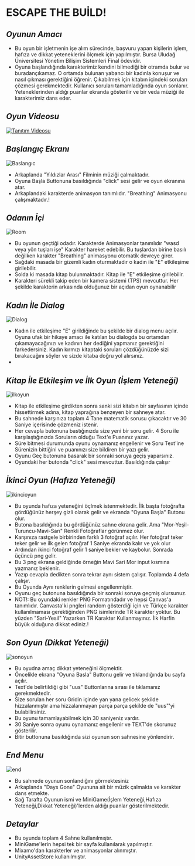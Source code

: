 # ESCAPE THE BUİLD!
## _Oyunun Amacı_

- Bu oyun bir işletmenin işe alım sürecinde, başvuru yapan kişilerin işlem, hafıza ve dikkat yeteneklerini ölçmek için yapılmıştır. Bursa Uludağ Üniversitesi Yönetim Bilişim Sistemleri Final ödevidir.
- Oyuna başlandığında karakterimiz kendini bilmediği bir otramda bulur ve buradançıkamaz. O ortamda bulunan yabancı bir kadınla konuşur ve nasıl çıkması gerektiğini öğrenir. Çıkabilmek için kitabın içindeki soruları çözmesi gerekmektedir. Kullanıcı soruları tamamladığında oyun sonlanır. Yeteneklerinden aldığı puanlar ekranda gösterilir ve bir veda müziği ile karakterimiz dans eder.
  
 ## _Oyun Videosu_

[![Tanıtım Videosu](https://img.youtube.com/vi/i1Gfuu4y2V0/0.jpg)](https://www.youtube.com/watch?v=i1Gfuu4y2V0)

## _Başlangıç Ekranı_

![Baslangıc](https://i.hizliresim.com/ky22x1x.png)

- Arkaplanda "Yıldızlar Arası" Filminin müziği çalmaktadır.
- Oyuna Başla Buttonuna basıldığında "click" sesi gelir ve oyun ekranına atar.
- Arkaplandaki karakterde animasyon tanımlıdır. "Breathing" Animasyonu çalışmaktadır.!

## _Odanın İçi_

 ![Room](https://i.hizliresim.com/l79fbls.png)

- Bu oyunun geçtiği odadır. Karakterde Animasyonlar tanımlıdır "wasd veya yön tuşları işe" Karakter hareket edebilir. Bu tuşlardan birine basılı değilken karakter "Breathing" animasyonu otomatik devreye girer.
- Sağdaki masada bir gizemli kadın oturmaktadır o kadın ile "E" etkileşime girilebilir.
- Solda ki masada kitap bulunmaktadır. Kitap ile "E" etkileşime girilebilir.
- Karakteri sürekli takip eden bir kamera sistemi (TPS) mevcuttur. Her şekilde karakterin arkasında olduğunuz bir açıdan oyun oynanabilir

## _Kadın İle Dialog_
 ![Dialog](https://i.hizliresim.com/396kce2.png)

- Kadın ile etkileşime "E" girildiğinde bu şekilde bir dialog menu açılır. Oyuna ufak bir hikaye amacı ile katılan bu dialogda bu ortamdan çıkamayacağınızı ve kadının her dediğini yapmanız gerektiğini farkedersiniz. Kadın kırmızı kitaptaki soruları çözdüğünüzde sizi bırakacağını söyler ve sizde kitaba doğru yol alırsınız.
-
## _Kitap İle Etkileşim ve İlk Oyun (İşlem Yeteneği)_
 ![ilkoyun](https://i.hizliresim.com/tswb6gj.png)

- Kitap ile etkileşime girdikten sonra sanki sizi kitabın bir sayfasının içinde hissettirmek adına, kitap yaprağına benzeyen bir sahneye atar.
- Bu sahnede karşınıza toplam 4 Tane matematik sorusu çıkacaktır ve 30 Saniye içerisinde çözmeniz istenir.
- Her cevapla butonuna bastığınızda size yeni bir soru gelir. 4 Soru ile karşılaştığınızda Soruların olduğu Text'e Puanınız yazar.
- Süre bitmesi durumunda oyunu oynamanız engellenir ve Soru Text'ine Sürenizin bittiğini ve puanınızı size bildiren bir yazı gelir.
- Oyunu Geç butonuna basarak bir sonraki soruya geçiş yaparsınız.
- Oyundaki her butonda "click" sesi mevcuttur. Basıldığında çalışır

## _İkinci Oyun (Hafıza Yeteneği)_
 ![ikincioyun](https://i.hizliresim.com/840svdn.png)
 - Bu oyunda hafıza yeteneğini öçlmek istenmektedir. İlk başta fotoğrafta gördüğünüz herşey gizli olarak gelir ve ekranda "Oyuna Başla" Butonu olur.
 - Butona basıldığında bu gördüğünüz sahne ekrana gelir. Ama "Mor-Yeşil-Turuncu-Mavi-Sarı" Renkli Fotoğraflar görünmez olur.
 - Karşınıza rastgele birbirinden farklı 3 fotoğraf açılır. Her fotoğraf teker teker gelir ve ilk gelen fotoğraf 1 Saniye ekranda kalır ve yok olur
 - Ardından ikinci fotoğraf gelir 1 saniye bekler ve kaybolur. Sonrada üçüncü png gelir.
 - Bu 3 png ekrana geldiğinde örneğin Mavi Sari Mor input kısmına yazmanız beklenir.
 - Yazıp cevapla dedikten sonra tekrar aynı sistem çalışır. Toplamda 4 defa çalışır.
 - Bu Oyunda Aynı renklerin gelmesi engellenmiştir.
 - Oyunu geç butonuna basıldığında bir sonraki soruya geçmiş olursunuz.
 - NOT!: Bu oyundaki renkler PNG Formatındadır ve hepsi Canvas'a tanımlıdır. Canvasta'ki pngleri random gösterdiği için ve Türkçe karakter kullanılmaması gerektiğinden PNG isimlerinde TR karakter yoktur. Bu yüzden "Sari-Yesil" Yazarken TR Karakter Kullanmayınız. İlk Harfin büyük olduğuna dikkat ediniz.!

 ## _Son Oyun (Dikkat Yeteneği)_
 ![sonoyun](https://i.hizliresim.com/sehr4pc.png)
  - Bu oyudna amaç dikkat yeteneğini ölçmektir.
  - Öncelikle ekrana "Oyuna Basla" Buttonu gelir ve tıklandığında bu sayfa açılır.
  - Text'de belirtildiği gibi "uus" Buttonlarına sırası ile tıklamanız gerekmektedir.
  - Size sorulan her soru Gridin içinde yan yana gelicek şekilde hizzalanmıştır ama hizzalanmayan parça parça şekilde de "uus"'yi bulabilirsiniz.
  - Bu oyunu tamamlayabilmek için 30 saniyeniz vardır.
  - 30 Saniye sonra oyunu oynamanız engellenir ve TEXT'de skorunuz gösterilir.
  - Bitir buttonuna basıldığında sizi oyunun son sahnesine yönlendirir.
 
   ## _End Menu_
 ![end](https://i.hizliresim.com/qx9h4k5.png)
 - Bu sahnede oyunun sonlandığını görmektesiniz
 - Arkaplanda "Days Gone" Oyununa ait bir müzik çalmakta ve karakter dans etmekte.
 - Sağ Tarafta Oyunun ismi ve MiniGame(İşlem Yeteneği,Hafıza Yeteneği,Dikkat Yeteneği)'lerden aldığı puanlar gösterilmektedir.
 
  ## _Detaylar_
- Bu oyunda toplam 4 Sahne kullanılmıştır.
- MiniGame'lerin hepsi tek bir sayfa kullanılarak yapılmıştır.
- Mixamo'dan karakterler ve animasyonlar alınmıştır.
- UnityAssetStore kullanılmıştır.

 


